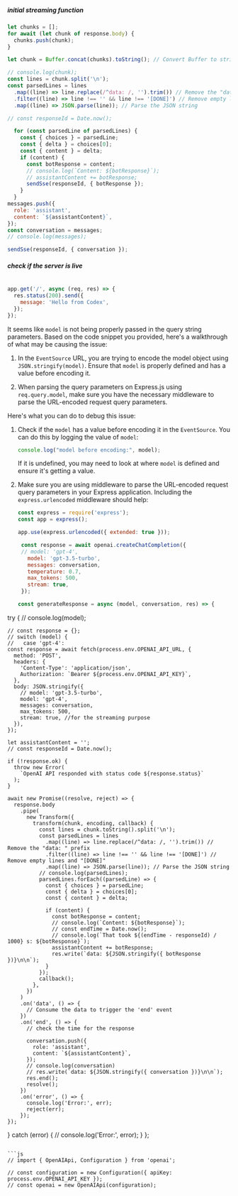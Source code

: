 ##### initial streaming function
```js
let chunks = [];
for await (let chunk of response.body) {
  chunks.push(chunk);
}

let chunk = Buffer.concat(chunks).toString(); // Convert Buffer to string

// console.log(chunk);
const lines = chunk.split('\n');
const parsedLines = lines
  .map((line) => line.replace(/^data: /, '').trim()) // Remove the "data: " prefix
  .filter((line) => line !== '' && line !== '[DONE]') // Remove empty lines and "[DONE]"
  .map((line) => JSON.parse(line)); // Parse the JSON string

// const responseId = Date.now();

  for (const parsedLine of parsedLines) {
    const { choices } = parsedLine;
    const { delta } = choices[0];
    const { content } = delta;
    if (content) {
      const botResponse = content;
      // console.log(`Content: ${botResponse}`);
      // assistantContent += botResponse;
      sendSse(responseId, { botResponse });
    }
  }
messages.push({
  role: 'assistant',
  content: `${assistantContent}`,
});
const conversation = messages;
// console.log(messages);

sendSse(responseId, { conversation });
```

##### check if the server is live
```js

app.get('/', async (req, res) => {
  res.status(200).send({
    message: 'Hello from Codex',
  });
});
```

It seems like `model` is not being properly passed in the query string parameters. Based on the code snippet you provided, here's a walkthrough of what may be causing the issue:

1. In the `EventSource` URL, you are trying to encode the model object using `JSON.stringify(model)`. Ensure that `model` is properly defined and has a value before encoding it.

2. When parsing the query parameters on Express.js using `req.query.model`, make sure you have the necessary middleware to parse the URL-encoded request query parameters.

Here's what you can do to debug this issue:

1. Check if the `model` has a value before encoding it in the `EventSource`. You can do this by logging the value of `model`:

   ```javascript
   console.log("model before encoding:", model);
   ```

   If it is undefined, you may need to look at where `model` is defined and ensure it's getting a value.

2. Make sure you are using middleware to parse the URL-encoded request query parameters in your Express application. Including the `express.urlencoded` middleware should help:

   ```javascript
   const express = require('express');
   const app = express();

   app.use(express.urlencoded({ extended: true }));
   ```

   ```js
    const response = await openai.createChatCompletion({
    // model: 'gpt-4',
      model: 'gpt-3.5-turbo',
      messages: conversation,
      temperature: 0.7,
      max_tokens: 500,
      stream: true,
    });
    ```

    ```js
    const generateResponse = async (model, conversation, res) => {
  try {
    // console.log(model);

    // const response = {};
    // switch (model) {
    //   case 'gpt-4':
    const response = await fetch(process.env.OPENAI_API_URL, {
      method: 'POST',
      headers: {
        'Content-Type': 'application/json',
        Authorization: `Bearer ${process.env.OPENAI_API_KEY}`,
      },
      body: JSON.stringify({
        // model: 'gpt-3.5-turbo',
        model: 'gpt-4',
        messages: conversation,
        max_tokens: 500,
        stream: true, //for the streaming purpose
      }),
    });

    let assistantContent = '';
    // const responseId = Date.now();

    if (!response.ok) {
      throw new Error(
        `OpenAI API responded with status code ${response.status}`
      );
    }

    await new Promise((resolve, reject) => {
      response.body
        .pipe(
          new Transform({
            transform(chunk, encoding, callback) {
              const lines = chunk.toString().split('\n');
              const parsedLines = lines
                .map((line) => line.replace(/^data: /, '').trim()) // Remove the "data: " prefix
                .filter((line) => line !== '' && line !== '[DONE]') // Remove empty lines and "[DONE]"
                .map((line) => JSON.parse(line)); // Parse the JSON string
              // console.log(parsedLines);
              parsedLines.forEach((parsedLine) => {
                const { choices } = parsedLine;
                const { delta } = choices[0];
                const { content } = delta;

                if (content) {
                  const botResponse = content;
                  // console.log(`Content: ${botResponse}`);
                  // const endTime = Date.now();
                  // console.log(`That took ${(endTime - responseId) / 1000} s: ${botResponse}`);
                  assistantContent += botResponse;
                  res.write(`data: ${JSON.stringify({ botResponse })}\n\n`);
                }
              });
              callback();
            },
          })
        )
        .on('data', () => {
          // Consume the data to trigger the 'end' event
        })
        .on('end', () => {
          // check the time for the response

          conversation.push({
            role: 'assistant',
            content: `${assistantContent}`,
          });
          // console.log(conversation)
          // res.write(`data: ${JSON.stringify({ conversation })}\n\n`);
          res.end();
          resolve();
        })
        .on('error', () => {
          console.log('Error:', err);
          reject(err);
        });
    });
  } catch (error) {
    // console.log('Error:', error);
  }
};
```

```js
// import { OpenAIApi, Configuration } from 'openai';

// const configuration = new Configuration({ apiKey: process.env.OPENAI_API_KEY });
// const openai = new OpenAIApi(configuration);
```